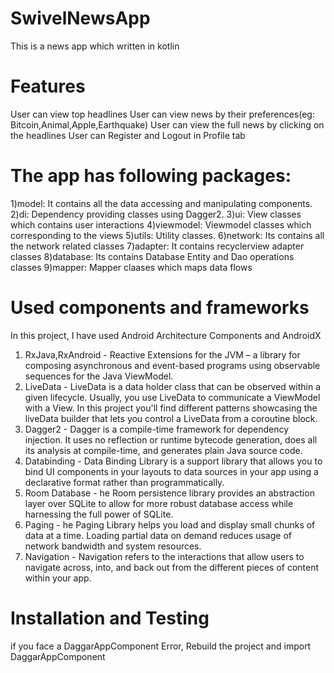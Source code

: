 # SwivelNewsApp

This is a news app which written in kotlin

# Features
User can view top headlines 
User can view news by their preferences(eg: Bitcoin,Animal,Apple,Earthquake)
User can view the full news by clicking on the headlines
User can Register and Logout in Profile tab


# The app has following packages:
1)model: It contains all the data accessing and manipulating components.
2)di: Dependency providing classes using Dagger2.
3)ui: View classes which contains user interactions
4)viewmodel: Viewmodel classes which corresponding to the views
5)utils: Utility classes.
6)network: Its contains all the network related classes
7)adapter: It contains recyclerview adapter classes
8)database: Its contains Database Entity and Dao operations classes
9)mapper: Mapper claases which maps data flows

# Used components and frameworks
In this project, I have used Android Architecture Components and AndroidX
1) RxJava,RxAndroid - Reactive Extensions for the JVM – a library for composing asynchronous and event-based programs using observable sequences for the Java ViewModel.
2) LiveData - LiveData is a data holder class that can be observed within a given lifecycle. Usually, you use LiveData to communicate a ViewModel with a View. In this project you'll find different patterns showcasing the liveData builder that lets you control a LiveData from a coroutine block.
3) Dagger2 - Dagger is a compile-time framework for dependency injection. It uses no reflection or runtime bytecode generation, does all its analysis at compile-time, and generates plain Java source code.
4) Databinding -  Data Binding Library is a support library that allows you to bind UI components in your layouts to data sources in your app using a declarative format rather than programmatically.
5) Room Database - he Room persistence library provides an abstraction layer over SQLite to allow for more robust database access while harnessing the full power of SQLite.
6) Paging - he Paging Library helps you load and display small chunks of data at a time. Loading partial data on demand reduces usage of network bandwidth and system resources.
7) Navigation - Navigation refers to the interactions that allow users to navigate across, into, and back out from the different pieces of content within your app. 

# Installation and Testing 
if you face a DaggarAppComponent Error, Rebuild the project and import DaggarAppComponent
